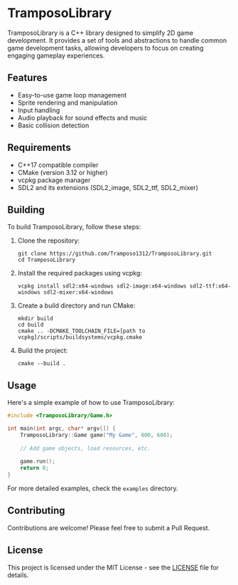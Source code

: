 # TramposoLibrary

TramposoLibrary is a C++ library designed to simplify 2D game development. It provides a set of tools and abstractions to handle common game development tasks, allowing developers to focus on creating engaging gameplay experiences.

## Features

- Easy-to-use game loop management
- Sprite rendering and manipulation
- Input handling
- Audio playback for sound effects and music
- Basic collision detection

## Requirements

- C++17 compatible compiler
- CMake (version 3.12 or higher)
- vcpkg package manager
- SDL2 and its extensions (SDL2_image, SDL2_ttf, SDL2_mixer)

## Building

To build TramposoLibrary, follow these steps:

1. Clone the repository:
   ```
   git clone https://github.com/Tramposo1312/TramposoLibrary.git
   cd TramposoLibrary
   ```

2. Install the required packages using vcpkg:
   ```
   vcpkg install sdl2:x64-windows sdl2-image:x64-windows sdl2-ttf:x64-windows sdl2-mixer:x64-windows
   ```

3. Create a build directory and run CMake:
   ```
   mkdir build
   cd build
   cmake .. -DCMAKE_TOOLCHAIN_FILE=[path to vcpkg]/scripts/buildsystems/vcpkg.cmake
   ```

4. Build the project:
   ```
   cmake --build .
   ```

## Usage

Here's a simple example of how to use TramposoLibrary:

```cpp
#include <TramposoLibrary/Game.h>

int main(int argc, char* argv[]) {
    TramposoLibrary::Game game("My Game", 800, 600);
    
    // Add game objects, load resources, etc.
    
    game.run();
    return 0;
}
```

For more detailed examples, check the `examples` directory.

## Contributing

Contributions are welcome! Please feel free to submit a Pull Request.

## License

This project is licensed under the MIT License - see the [LICENSE](LICENSE) file for details.
